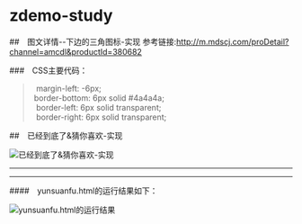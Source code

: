 # zdemo-study

##　图文详情--下边的三角图标-实现
参考链接:http://m.mdscj.com/proDetail?channel=amcdl&productId=380682


###　CSS主要代码：
 >  margin-left: -6px;  
 >  border-bottom: 6px solid #4a4a4a;  
 >  border-left: 6px solid transparent;  
 >  border-right: 6px solid transparent;
    

##　已经到底了&猜你喜欢-实现

![已经到底了&猜你喜欢-实现](https://raw.githubusercontent.com/xiangruding123/zdemo-study/master/img/cs.png)


-----------------------
--------------------


####　yunsuanfu.html的运行结果如下：　　

![yunsuanfu.html的运行结果](https://github.com/xiangruding123/zdemo-study/blob/master/img/20.png?raw=true)

